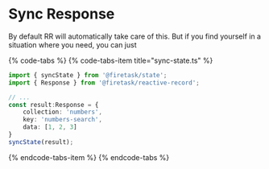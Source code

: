 # Sync Response

By default RR will automatically take care of this. But if you find yourself in a situation where you need, you can just

{% code-tabs %}
{% code-tabs-item title="sync-state.ts" %}
```typescript
import { syncState } from '@firetask/state';
import { Response } from '@firetask/reactive-record';

// ...
const result:Response = {
    collection: 'numbers',
    key: 'numbers-search',
    data: [1, 2, 3]
}
syncState(result);
```
{% endcode-tabs-item %}
{% endcode-tabs %}



